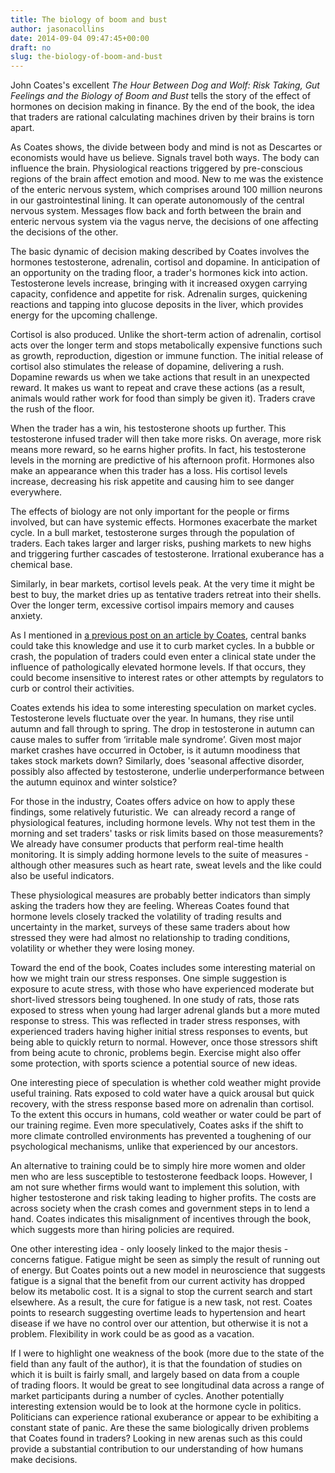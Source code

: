 ```yaml
---
title: The biology of boom and bust
author: jasonacollins
date: 2014-09-04 09:47:45+00:00
draft: no
slug: the-biology-of-boom-and-bust
---
```


John Coates's excellent *The Hour Between Dog and Wolf: Risk Taking, Gut Feelings and the Biology of Boom and Bust* tells the story of the effect of hormones on decision making in finance. By the end of the book, the idea that traders are rational calculating machines driven by their brains is torn apart.

As Coates shows, the divide between body and mind is not as Descartes or economists would have us believe. Signals travel both ways. The body can influence the brain. Physiological reactions triggered by pre-conscious regions of the brain affect emotion and mood. New to me was the existence of the enteric nervous system, which comprises around 100 million neurons in our gastrointestinal lining. It can operate autonomously of the central nervous system. Messages flow back and forth between the brain and enteric nervous system via the vagus nerve, the decisions of one affecting the decisions of the other.

The basic dynamic of decision making described by Coates involves the hormones testosterone, adrenalin, cortisol and dopamine. In anticipation of an opportunity on the trading floor, a trader's hormones kick into action. Testosterone levels increase, bringing with it increased oxygen carrying capacity, confidence and appetite for risk. Adrenalin surges, quickening reactions and tapping into glucose deposits in the liver, which provides energy for the upcoming challenge.

Cortisol is also produced. Unlike the short-term action of adrenalin, cortisol acts over the longer term and stops metabolically expensive functions such as growth, reproduction, digestion or immune function. The initial release of cortisol also stimulates the release of dopamine, delivering a rush. Dopamine rewards us when we take actions that result in an unexpected reward. It makes us want to repeat and crave these actions (as a result, animals would rather work for food than simply be given it). Traders crave the rush of the floor.

When the trader has a win, his testosterone shoots up further. This testosterone infused trader will then take more risks. On average, more risk means more reward, so he earns higher profits. In fact, his testosterone levels in the morning are predictive of his afternoon profit. Hormones also make an appearance when this trader has a loss. His cortisol levels increase, decreasing his risk appetite and causing him to see danger everywhere.

The effects of biology are not only important for the people or firms involved, but can have systemic effects. Hormones exacerbate the market cycle. In a bull market, testosterone surges through the population of traders. Each takes larger and larger risks, pushing markets to new highs and triggering further cascades of testosterone. Irrational exuberance has a chemical base.

Similarly, in bear markets, cortisol levels peak. At the very time it might be best to buy, the market dries up as tentative traders retreat into their shells. Over the longer term, excessive cortisol impairs memory and causes anxiety.

As I mentioned in [a previous post on an article by Coates](https://jasoncollins.blog/the-benefit-of-uncertainty/), central banks could take this knowledge and use it to curb market cycles. In a bubble or crash, the population of traders could even enter a clinical state under the influence of pathologically elevated hormone levels. If that occurs, they could become insensitive to interest rates or other attempts by regulators to curb or control their activities.

Coates extends his idea to some interesting speculation on market cycles. Testosterone levels fluctuate over the year. In humans, they rise until autumn and fall through to spring. The drop in testosterone in autumn can cause males to suffer from ‘irritable male syndrome’. Given most major market crashes have occurred in October, is it autumn moodiness that takes stock markets down? Similarly, does 'seasonal affective disorder, possibly also affected by testosterone, underlie underperformance between the autumn equinox and winter solstice?

For those in the industry, Coates offers advice on how to apply these findings, some relatively futuristic. We  can already record a range of physiological features, including hormone levels. Why not test them in the morning and set traders' tasks or risk limits based on those measurements? We already have consumer products that perform real-time health monitoring. It is simply adding hormone levels to the suite of measures - although other measures such as heart rate, sweat levels and the like could also be useful indicators.

These physiological measures are probably better indicators than simply asking the traders how they are feeling. Whereas Coates found that hormone levels closely tracked the volatility of trading results and uncertainty in the market, surveys of these same traders about how stressed they were had almost no relationship to trading conditions, volatility or whether they were losing money.

Toward the end of the book, Coates includes some interesting material on how we might train our stress responses. One simple suggestion is exposure to acute stress, with those who have experienced moderate but short-lived stressors being toughened. In one study of rats, those rats exposed to stress when young had larger adrenal glands but a more muted response to stress. This was reflected in trader stress responses, with experienced traders having higher initial stress responses to events, but being able to quickly return to normal. However, once those stressors shift from being acute to chronic, problems begin. Exercise might also offer some protection, with sports science a potential source of new ideas.

One interesting piece of speculation is whether cold weather might provide useful training. Rats exposed to cold water have a quick arousal but quick recovery, with the stress response based more on adrenalin than cortisol. To the extent this occurs in humans, cold weather or water could be part of our training regime. Even more speculatively, Coates asks if the shift to more climate controlled environments has prevented a toughening of our psychological mechanisms, unlike that experienced by our ancestors.

An alternative to training could be to simply hire more women and older men who are less susceptible to testosterone feedback loops. However, I am not sure whether firms would want to implement this solution, with higher testosterone and risk taking leading to higher profits. The costs are across society when the crash comes and government steps in to lend a hand. Coates indicates this misalignment of incentives through the book, which suggests more than hiring policies are required.

One other interesting idea - only loosely linked to the major thesis - concerns fatigue. Fatigue might be seen as simply the result of running out of energy. But Coates points out a new model in neuroscience that suggests fatigue is a signal that the benefit from our current activity has dropped below its metabolic cost. It is a signal to stop the current search and start elsewhere. As a result, the cure for fatigue is a new task, not rest. Coates points to research suggesting overtime leads to hypertension and heart disease if we have no control over our attention, but otherwise it is not a problem. Flexibility in work could be as good as a vacation.

If I were to highlight one weakness of the book (more due to the state of the field than any fault of the author), it is that the foundation of studies on which it is built is fairly small, and largely based on data from a couple of trading floors. It would be great to see longitudinal data across a range of market participants during a number of cycles. Another potentially interesting extension would be to look at the hormone cycle in politics. Politicians can experience rational exuberance or appear to be exhibiting a constant state of panic. Are these the same biologically driven problems that Coates found in traders? Looking in new arenas such as this could provide a substantial contribution to our understanding of how humans make decisions.
